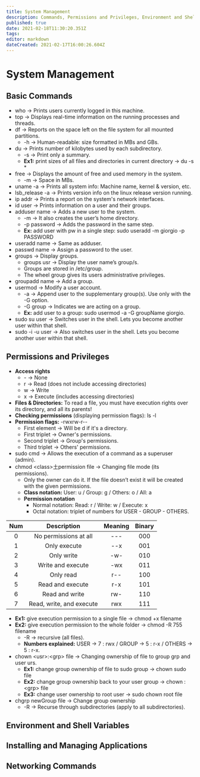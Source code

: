 ```yaml
---
title: System Management
description: Commands, Permissions and Privileges, Environment and Shell Variables
published: true
date: 2021-02-18T11:30:20.351Z
tags: 
editor: markdown
dateCreated: 2021-02-17T16:00:26.604Z
---
```


# System Management

## Basic Commands

- who			→ Prints users currently logged in this machine.
- top			→ Displays real-time information on the running processes and threads.
- df			→ Reports on the space left on the file system for all mounted partitions.
	- -h			→ Human-readable: size formatted in MBs and GBs.
- du			→ Prints number of kilobytes used by each subdirectory.
 	- -s			→ Print only a summary.
 	- **Ex1:** print sizes of all files and directories in current directory → du -s *
- free			→ Displays the amount of free and used memory in the system.
	- -m			→ Space in MBs.
- uname -a		→ Prints all system info: Machine name, kernel & version, etc.
- lsb_release -a	→ Prints version info on the linux release version running.
- ip addr		→ Prints a report on the system's network interfaces.
- id user		→ Prints information on a user and their groups.
- adduser name	→ Adds a new user to the system.
	- -m			→ It also creates the user’s home directory.
	- -p password	→ Adds the password in the same step.
	- **Ex:** add user with pw in a single step: sudo useradd -m giorgio -p PASSWORD
- useradd name	→ Same as adduser.
- passwd name	→ Assign a password to the user.
- groups		→ Display groups.
	- groups usr		→ Display the user name’s group/s.
	- Groups are stored in /etc/group.
	- The wheel group gives its users administrative privileges.
- groupadd name	→ Add a group.
- usermod		→ Modify a user account.
	- -a			→ Append user to the supplementary group(s). Use only with the -G option.
	- -G group		→ Indicates we are acting on a group.
	- **Ex:** add user to a group: sudo usermod -a -G groupName giorgio.
- sudo su user	→ Switches user in the shell. Lets you become another user within that shell.
- sudo -i -u user	→ Also switches user in the shell. Lets you become another user within that shell.

## Permissions and Privileges

- **Access rights**
	- \-	→ None
 	- r	→ Read (does not include accessing directories)
 	- w	→ Write
	- x	→ Execute (includes accessing directories)
- **Files & Directories:** To read a file, you must have execution rights over its directory, and all its parents!
- **Checking permissions** (displaying permission flags): ls -l
- **Permission flags:** -rwxrw-r-- 
	-	First element 		→  	Will be d if it's a directory.
	- First triplet		→  	Owner's permissions.
	- Second triplet		→  	Group's permissions.
	- Third triplet		→  	Others' permissions.
- sudo cmd	→ Allows the execution of a command as a superuser (admin).
- chmod	 \<class>土permission file	→ Changing file mode (its permissions). 
	- Only the owner can do it. If the file doesn’t exist it will be created with the given permissions.
	- **Class notation:** User: u / Group: g / Others: o / All: a 
	- **Permission notation**
		- Normal notation: Read: r / Write: w / Execute: x
		- Octal notation: triplet of numbers for USER - GROUP - OTHERS.

| Num 	|        Description        	| Meaning 	| Binary 	|
|:---:	|:-------------------------:	|:-------:	|:------:	|
|  0  	|  No permissions at all    	|   ---   	|   000  	|
|  1  	|  Only execute             	|   --x   	|   001  	|
|  2  	|  Only write               	|   -w-   	|   010  	|
|  3  	|  Write and execute        	|   -wx   	|   011  	|
|  4  	|  Only read                	|   r--   	|   100  	|
|  5  	|  Read and execute         	|   r-x   	|   101  	|
|  6  	|  Read and write           	|   rw-   	|   110  	|
|  7  	|  Read, write, and execute 	|   rwx   	|   111  	|

-	**Ex1:** give execution permission to a single file 			→ chmod +x filename
- **Ex2:** give execution permission to the whole folder 		→ chmod -R 755 filename
	- -R 	→ recursive (all files).
	- **Numbers explained:** 	USER → 7 : rwx  / GROUP → 5 : r-x / OTHERS → 5 : r-x.
- chown \<usr>:\<grp> file → Changing ownership of file to group grp and user urs.
	- **Ex1:** change group ownership of file to sudo group 		→ chown sudo file
	- **Ex2:** change group ownership back to your user group 		→ chown :\<grp> file
	- **Ex3:** change user ownership to root user 			→ sudo chown root file
- chgrp newGroup file	→ Change group ownership
	- -R			→ Recurse through subdirectories (apply to all subdirectories).

## Environment and Shell Variables

## Installing and Managing Applications

## Networking Commands